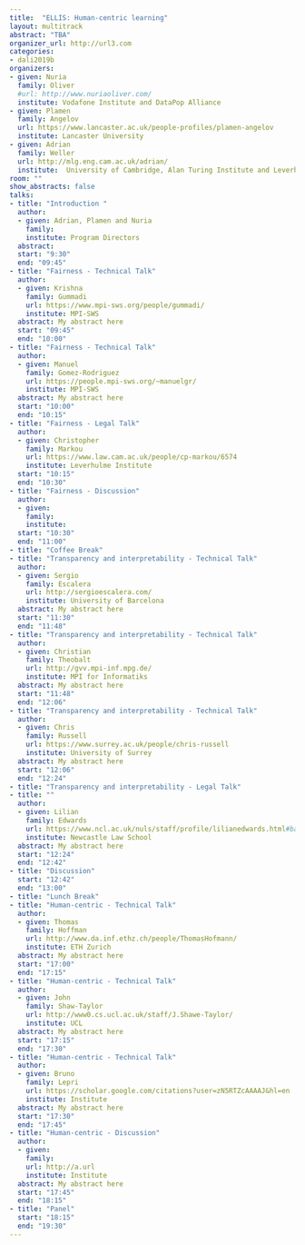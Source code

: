 ```yaml
---
title:  "ELLIS: Human-centric learning"
layout: multitrack
abstract: "TBA"
organizer_url: http://url3.com
categories:
- dali2019b
organizers:
- given: Nuria   
  family: Oliver
  #url: http://www.nuriaoliver.com/
  institute: Vodafone Institute and DataPop Alliance
- given: Plamen
  family: Angelov
  url: https://www.lancaster.ac.uk/people-profiles/plamen-angelov
  institute: Lancaster University
- given: Adrian
  family: Weller
  url: http://mlg.eng.cam.ac.uk/adrian/
  institute:  University of Cambridge, Alan Turing Institute and Leverhulme Centre for the Future of Intelligence
room: ""
show_abstracts: false
talks:
- title: "Introduction "
  author:
  - given: Adrian, Plamen and Nuria
    family: 
    institute: Program Directors
  abstract: 
  start: "9:30"
  end: "09:45"
- title: "Fairness - Technical Talk"
  author:
  - given: Krishna
    family: Gummadi
    url: https://www.mpi-sws.org/people/gummadi/
    institute: MPI-SWS
  abstract: My abstract here
  start: "09:45"
  end: "10:00"
- title: "Fairness - Technical Talk"
  author:
  - given: Manuel
    family: Gomez-Rodriguez
    url: https://people.mpi-sws.org/~manuelgr/
    institute: MPI-SWS
  abstract: My abstract here
  start: "10:00"
  end: "10:15"
- title: "Fairness - Legal Talk"
  author:
  - given: Christopher 
    family: Markou
    url: https://www.law.cam.ac.uk/people/cp-markou/6574
    institute: Leverhulme Institute
  start: "10:15"
  end: "10:30"
- title: "Fairness - Discussion"
  author:
  - given:  
    family: 
    institute: 
  start: "10:30"
  end: "11:00"
- title: "Coffee Break"
- title: "Transparency and interpretability - Technical Talk"
  author:
  - given: Sergio 
    family: Escalera
    url: http://sergioescalera.com/
    institute: University of Barcelona
  abstract: My abstract here
  start: "11:30"
  end: "11:48"
- title: "Transparency and interpretability - Technical Talk"
  author:
  - given: Christian  
    family: Theobalt
    url: http://gvv.mpi-inf.mpg.de/
    institute: MPI for Informatiks
  abstract: My abstract here
  start: "11:48"
  end: "12:06"
- title: "Transparency and interpretability - Technical Talk"
  author:
  - given: Chris 
    family: Russell
    url: https://www.surrey.ac.uk/people/chris-russell
    institute: University of Surrey
  abstract: My abstract here
  start: "12:06"
  end: "12:24"
- title: "Transparency and interpretability - Legal Talk"
- title: ""
  author:
  - given: Lilian
    family: Edwards
    url: https://www.ncl.ac.uk/nuls/staff/profile/lilianedwards.html#background
    institute: Newcastle Law School
  abstract: My abstract here
  start: "12:24"
  end: "12:42"
- title: "Discussion"
  start: "12:42"
  end: "13:00"
- title: "Lunch Break"
- title: "Human-centric - Technical Talk"
  author:
  - given: Thomas 
    family: Hoffman
    url: http://www.da.inf.ethz.ch/people/ThomasHofmann/
    institute: ETH Zurich
  abstract: My abstract here
  start: "17:00"
  end: "17:15"
- title: "Human-centric - Technical Talk"
  author:
  - given: John 
    family: Shaw-Taylor
    url: http://www0.cs.ucl.ac.uk/staff/J.Shawe-Taylor/
    institute: UCL
  abstract: My abstract here
  start: "17:15"
  end: "17:30"
- title: "Human-centric - Technical Talk"
  author:
  - given: Bruno  
    family: Lepri
    url: https://scholar.google.com/citations?user=zN5RTZcAAAAJ&hl=en
    institute: Institute
  abstract: My abstract here
  start: "17:30"
  end: "17:45"
- title: "Human-centric - Discussion"
  author:
  - given:   
    family: 
    url: http://a.url
    institute: Institute
  abstract: My abstract here
  start: "17:45"
  end: "18:15"
- title: "Panel"
  start: "18:15"
  end: "19:30"
---
```

